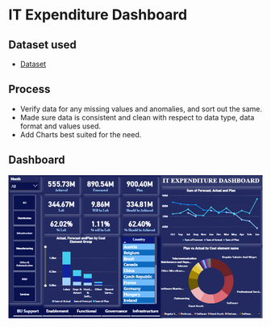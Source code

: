 # IT Expenditure Dashboard

## Dataset used
- <a href="https://github.com/vermanikhil2006/IT-Expenditure-Dashboard/blob/main/Dataset.xlsx">Dataset</a>

## Process
- Verify data for any missing values and anomalies, and sort out the same.
- Made sure data is consistent and clean with respect to data type, data format and values used.
- Add Charts best suited for the need.

## Dashboard

![DB](https://github.com/vermanikhil2006/IT-Expenditure-Dashboard/blob/main/DB.png)

